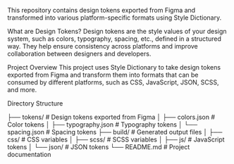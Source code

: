 This repository contains design tokens exported from Figma and transformed into various platform-specific formats using Style Dictionary.

What are Design Tokens?
Design tokens are the style values of your design system, such as colors, typography, spacing, etc., defined in a structured way. They help ensure consistency across platforms and improve collaboration between designers and developers.

Project Overview
This project uses Style Dictionary to take design tokens exported from Figma and transform them into formats that can be consumed by different platforms, such as CSS, JavaScript, JSON, SCSS, and more.

Directory Structure

├── tokens/                    # Design tokens exported from Figma
│   ├── colors.json             # Color tokens
│   ├── typography.json         # Typography tokens
│   └── spacing.json            # Spacing tokens
├── build/                      # Generated output files
│   ├── css/                    # CSS variables
│   ├── scss/                   # SCSS variables
│   ├── js/                     # JavaScript tokens
│   └── json/                   # JSON tokens
└── README.md                   # Project documentation


